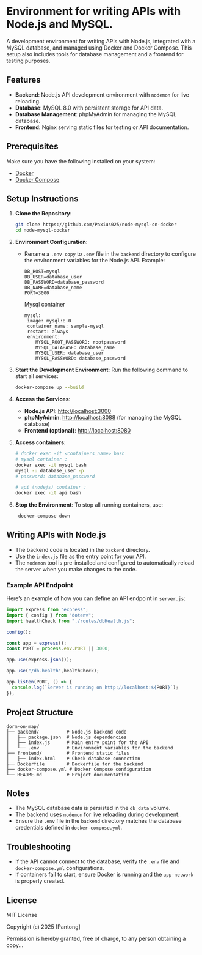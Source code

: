 #  Environment for writing APIs with Node.js and MySQL.

A development environment for writing APIs with Node.js, integrated with a MySQL database, and managed using Docker and Docker Compose. This setup also includes tools for database management and a frontend for testing purposes.

## Features

- **Backend**: Node.js API development environment with `nodemon` for live reloading.
- **Database**: MySQL 8.0 with persistent storage for API data.
- **Database Management**: phpMyAdmin for managing the MySQL database.
- **Frontend**: Nginx serving static files for testing or API documentation.

## Prerequisites

Make sure you have the following installed on your system:

- [Docker](https://www.docker.com/)
- [Docker Compose](https://docs.docker.com/compose/)

## Setup Instructions

1. **Clone the Repository**:
   ```bash
   git clone https://github.com/Paxius025/node-mysql-on-docker
   cd node-mysql-docker
   ```

2. **Environment Configuration**:
   - Rename a `.env copy` to `.env` file in the `backend` directory to configure the environment variables for the Node.js API. Example:
     ```env
     DB_HOST=mysql
     DB_USER=database_user
     DB_PASSWORD=database_password
     DB_NAME=database_name
     PORT=3000
     ```

     Mysql container

     ```Docker
     mysql:
      image: mysql:8.0
      container_name: sample-mysql
      restart: always
      environment:
         MYSQL_ROOT_PASSWORD: rootpassword
         MYSQL_DATABASE: database_name
         MYSQL_USER: database_user
         MYSQL_PASSWORD: database_password
     ```

3. **Start the Development Environment**:
   Run the following command to start all services:
   ```bash
   docker-compose up --build
   ```

4. **Access the Services**:
   - **Node.js API**: [http://localhost:3000](http://localhost:3000)
   - **phpMyAdmin**: [http://localhost:8088](http://localhost:8088) (for managing the MySQL database)
   - **Frontend (optional)**: [http://localhost:8080](http://localhost:8080)

5. **Access containers**:
    ```bash
    # docker exec -it <containers_name> bash
    # mysql container :
    docker exec -it mysql bash
    mysql -u database_user -p
    # password: database_password
    
    # api (nodejs) container :
    docker exec -it api bash
    ```

6. **Stop the Environment**:
   To stop all running containers, use:

   ```bash
    docker-compose down
   ```

## Writing APIs with Node.js

- The backend code is located in the `backend` directory.
- Use the `index.js` file as the entry point for your API.
- The `nodemon` tool is pre-installed and configured to automatically reload the server when you make changes to the code.

### Example API Endpoint

Here’s an example of how you can define an API endpoint in `server.js`:

```javascript
import express from "express";
import { config } from "dotenv";
import healthCheck from "./routes/dbHealth.js";

config();

const app = express();
const PORT = process.env.PORT || 3000;

app.use(express.json());

app.use("/db-health",healthCheck);

app.listen(PORT, () => {
  console.log(`Server is running on http://localhost:${PORT}`);
});
```

## Project Structure

```
dorm-on-map/
├── backend/          # Node.js backend code
│   ├── package.json  # Node.js dependencies
│   ├── index.js      # Main entry point for the API
│   └── .env          # Environment variables for the backend
├── frontend/         # Frontend static files 
│   ├── index.html    # Check database connection
├── Dockerfile        # Dockerfile for the backend
├── docker-compose.yml # Docker Compose configuration
└── README.md         # Project documentation
```

## Notes

- The MySQL database data is persisted in the `db_data` volume.
- The backend uses `nodemon` for live reloading during development.
- Ensure the `.env` file in the `backend` directory matches the database credentials defined in `docker-compose.yml`.

## Troubleshooting

- If the API cannot connect to the database, verify the `.env` file and `docker-compose.yml` configurations.
- If containers fail to start, ensure Docker is running and the `app-network` is properly created.

## License

MIT License

Copyright (c) 2025 [Pantong]

Permission is hereby granted, free of charge, to any person obtaining a copy...
